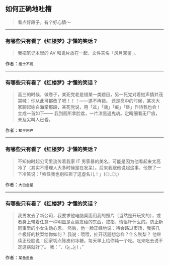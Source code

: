 ## 如何正确地吐槽

> 看点好段子，有个好心情～


 
---

### 有哪些只有看了《红楼梦》才懂的笑话？

> 我把笔记本里的 AV 和鬼片放在一起，文件夹名「风月宝鉴」。


作者：`居士不说`

---

### 有哪些只有看了《红楼梦》才懂的笑话？

> 高三的时候，做卷子，某死党老是错某一类题目，另一死党对着她声情并茂哭喊：你从此可都改了吧！！！——遂不再错。
> 还是高中的时候，某次大家聊起咏白海棠那段，某死党说，用「盆」「魂」「痕」「昏」作诗我也会！立成一首如下——
> 我到厕所拿脸盆，一片漆黑遇鬼魂。定睛细看无尸痕，未及尖叫人已昏。


作者：`知乎用户`

---

### 有哪些只有看了《红楼梦》才懂的笑话？

> 不知何时起公司里流传着我家 IT 男家暴的美名，可能是因为他看起来太高冷了（其实不搭理人大多时候是在发呆）。后来我跟他说起这事，他愣了一下冷笑说：「索性我也别枉担了这虚名儿！」(◎_◎;)


作者：`大白金星`

---

### 有哪些只有看了《红楼梦》才懂的笑话？

> 我男友去了新公司，我要求他电脑桌面用我的照片（当然是开玩笑的），或者身上带着任意一种明显是女朋友给的东西，戒指、情侣杯什么的。防止新同事里的小女生动心思。
> 然后，他一脸正经地说：待会路过市场，我买几个极好的秋梨给你如何？
> 我说：喂喂，扯开话题想怎样？什么秋梨？
> 他继续正经脸说：回家切点陈皮和冰糖，每天早上给你炖一个吃。吃来吃去说不定这病就好了。
> 我：“、(눈_눈) ，”


作者：`某鱼鱼鱼`